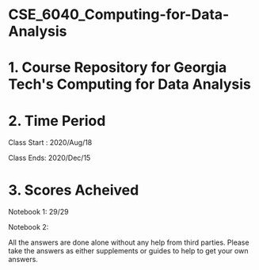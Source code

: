 # CSE_6040_Computing-for-Data-Analysis

# 1. Course Repository for Georgia Tech's Computing for Data Analysis

# 2. Time Period
Class Start : 2020/Aug/18 

Class Ends: 2020/Dec/15

# 3. Scores Acheived 

Notebook 1: 29/29

Notebook 2: 


All the answers are done alone without any help from third parties. Please take the answers as either supplements or guides to help to get your own answers. 

